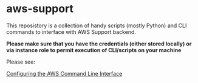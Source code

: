 # aws-support
This reposistory is a collection of handy scripts (mostly Python) and CLI commands to interface with AWS Support backend. 

**Please make sure that you have the credentials (either stored locally) or via instance role to permit execution of CLI/scripts on your machine**

Please see:

[Configuring the AWS Command Line Interface](http://docs.aws.amazon.com/cli/latest/userguide/cli-chap-getting-started.html)



